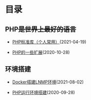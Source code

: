 # 目录

## PHP~~是世界上最好的语言~~

- [PHP标准库（个人常用）](./PHP标准库（个人常用）)(2021-04-19)

- [PHP的一些扩展](./PHP的一些扩展)(2020-10-28)

## 环境搭建

- [Docker搭建LNMP环境](./Docker搭建LNMP环境)(2021-08-02)

- [PHP运行环境搭建](../notes/linux/PHP运行环境搭建)(2020-09-28)
